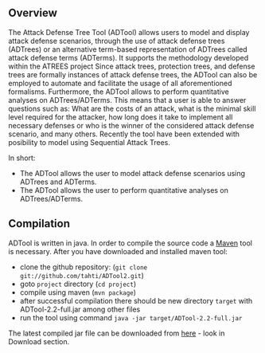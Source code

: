 ## Overview

The Attack Defense Tree Tool (ADTool) allows users to model and display attack defense
scenarios, through the use of attack defense trees (ADTrees) or an alternative term-based
representation of ADTrees called attack defense terms (ADTerms). It supports the methodology
developed within the ATREES project Since attack trees, protection trees, and defense trees
are formally instances of attack defense trees, the ADTool can also be employed
to automate and facilitate the usage of all aforementioned formalisms. Furthermore, the ADTool
allows to perform quantitative analyses on ADTrees/ADTerms. This means that a user is able to
answer questions such as: What are the costs of an attack, what is the minimal skill level required
for the attacker, how long does it take to implement all necessary defenses or who is the winner of
the considered attack defense scenario, and many others. Recently the tool have
been extended with posibility to model using Sequential Attack Trees.

In short:
- The ADTool allows the user to model attack defense scenarios using ADTrees and ADTerms.
- The ADTool allows the user to perform quantitative analyses on ADTrees/ADTerms.

## Compilation

ADTool is written in java. In order to compile the source code a
[Maven](https://maven.apache.org/) tool is necessary. After you have downloaded
and installed maven tool:
- clone the github repository: (`git clone git://github.com/tahti/ADTool2.git`)
- goto `project` directory (`cd project`)
- compile using maven (`mvn package`)
- after successful compilation there should be new directory `target` with ADTool-2.2-full.jar among other files
- run the tool using command `java -jar target/ADTool-2.2-full.jar`

The latest compiled jar file can be downloaded from
[here](http://satoss.uni.lu/members/piotr/adtool/) - look in Download section. 

